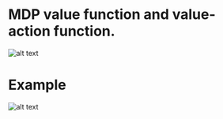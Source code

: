 # MDP value function and value-action function.

![alt text](https://github.com/soarbear/mdp_value_iteration/blob/master/MDP_value_function_action_function.jpg)

# Example

![alt text](https://github.com/soarbear/mdp_value_iteration/blob/master/MDP_value_iteration.jpg)
